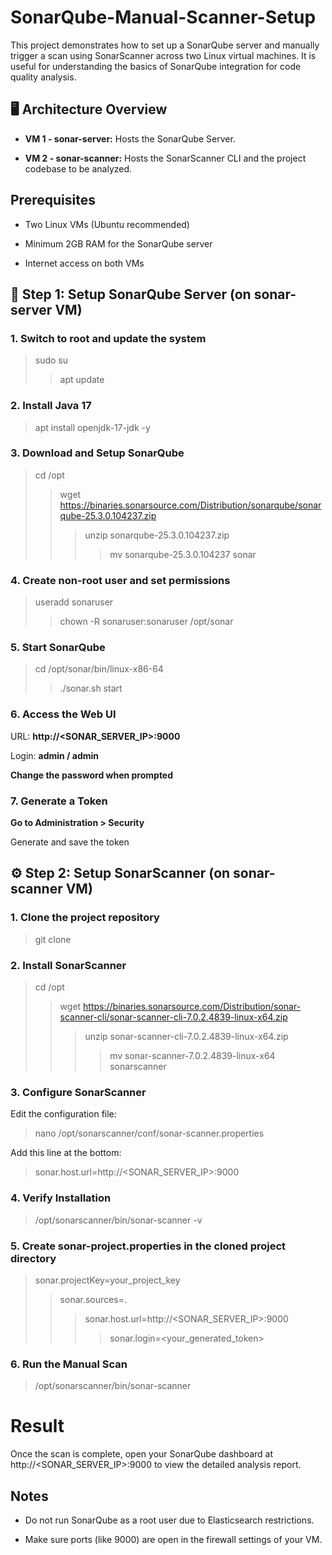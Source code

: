 # SonarQube-Manual-Scanner-Setup

This project demonstrates how to set up a SonarQube server and manually trigger a scan using SonarScanner across two Linux virtual machines. It is useful for understanding the basics of SonarQube integration for code quality analysis.

## 🖥️ Architecture Overview

- **VM 1 - sonar-server:** Hosts the SonarQube Server.

- **VM 2 - sonar-scanner:** Hosts the SonarScanner CLI and the project codebase to be analyzed.

## Prerequisites

- Two Linux VMs (Ubuntu recommended)

- Minimum 2GB RAM for the SonarQube server

- Internet access on both VMs

## 🔧 Step 1: Setup SonarQube Server (on sonar-server VM)

### 1. Switch to root and update the system

> sudo su
>> apt update

### 2. Install Java 17

> apt install openjdk-17-jdk -y

### 3. Download and Setup SonarQube

 > cd /opt
 >> wget https://binaries.sonarsource.com/Distribution/sonarqube/sonarqube-25.3.0.104237.zip
 >>> unzip sonarqube-25.3.0.104237.zip
 >>>> mv sonarqube-25.3.0.104237 sonar

### 4. Create non-root user and set permissions

> useradd sonaruser
>> chown -R sonaruser:sonaruser /opt/sonar

### 5. Start SonarQube

> cd /opt/sonar/bin/linux-x86-64
>> ./sonar.sh start

### 6. Access the Web UI

URL: **http://<SONAR_SERVER_IP>:9000**

Login: **admin / admin**

**Change the password when prompted**

### 7. Generate a Token

**Go to Administration > Security**

Generate and save the token

## ⚙️ Step 2: Setup SonarScanner (on sonar-scanner VM)

### 1. Clone the project repository

> git clone <your-project-repo-url>

### 2. Install SonarScanner

> cd /opt
>> wget https://binaries.sonarsource.com/Distribution/sonar-scanner-cli/sonar-scanner-cli-7.0.2.4839-linux-x64.zip
>>> unzip sonar-scanner-cli-7.0.2.4839-linux-x64.zip
>>>> mv sonar-scanner-7.0.2.4839-linux-x64 sonarscanner

### 3. Configure SonarScanner

Edit the configuration file:

> nano /opt/sonarscanner/conf/sonar-scanner.properties

Add this line at the bottom:

> sonar.host.url=http://<SONAR_SERVER_IP>:9000

### 4. Verify Installation

> /opt/sonarscanner/bin/sonar-scanner -v

### 5. Create sonar-project.properties in the cloned project directory

> sonar.projectKey=your_project_key
>> sonar.sources=.
>>> sonar.host.url=http://<SONAR_SERVER_IP>:9000
>>>> sonar.login=<your_generated_token>

### 6. Run the Manual Scan

> /opt/sonarscanner/bin/sonar-scanner

# Result

Once the scan is complete, open your SonarQube dashboard at http://<SONAR_SERVER_IP>:9000 to view the detailed analysis report.

## Notes

- Do not run SonarQube as a root user due to Elasticsearch restrictions.

- Make sure ports (like 9000) are open in the firewall settings of your VM.


